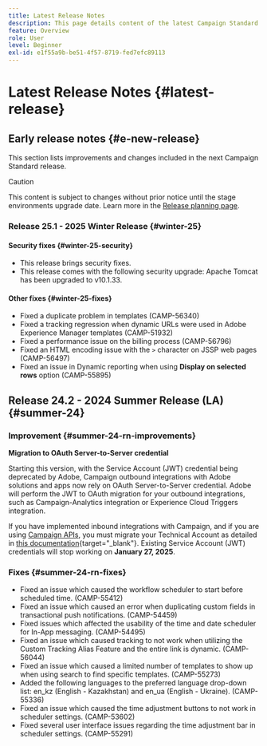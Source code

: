 ```yaml
---
title: Latest Release Notes
description: This page details content of the latest Campaign Standard release
feature: Overview
role: User
level: Beginner
exl-id: e1f55a9b-be51-4f57-8719-fed7efc89113
---
```


# Latest Release Notes {#latest-release}

<!--
![Control Panel](assets/do-not-localize/cp-icon.png) **New Control Panel release**. [Learn more](https://experienceleague.adobe.com/docs/control-panel/using/release-notes.html){target="_blank"}.-->


## Early release notes {#e-new-release}

This section lists improvements and changes included in the next Campaign Standard release.

>[!CAUTION]
>
>This content is subject to changes without prior notice until the stage environments upgrade date. Learn more in the [Release planning page](../../rn/using/release-planning.md).

### Release 25.1 - 2025 Winter Release {#winter-25}

#### Security fixes {#winter-25-security}

* This release brings security fixes.
* This release comes with the following security upgrade: Apache Tomcat has been upgraded to v10.1.33.

#### Other fixes {#winter-25-fixes}

* Fixed a duplicate problem in templates (CAMP-56340)
* Fixed a tracking regression when dynamic URLs were used in Adobe Experience Manager templates (CAMP-51932)
* Fixed a performance issue on the billing process (CAMP-56796)
* Fixed an HTML encoding issue with the `>` character on JSSP web pages (CAMP-56497)
* Fixed an issue in Dynamic reporting when using **Display on selected rows** option (CAMP-55895)


## Release 24.2 - 2024 Summer Release (LA) {#summer-24}

### Improvement {#summer-24-rn-improvements}

**Migration to OAuth Server-to-Server credential**

Starting this version, with the Service Account (JWT) credential being deprecated by Adobe, Campaign outbound integrations with Adobe solutions and apps now rely on OAuth Server-to-Server credential. Adobe will perform the JWT to OAuth migration for your outbound integrations, such as Campaign-Analytics integration or Experience Cloud Triggers integration.
    
If you have implemented inbound integrations with Campaign, and if you are using [Campaign APIs](../../api/using/get-started-apis.md), you must migrate your Technical Account as detailed in [this documentation](https://developer.adobe.com/developer-console/docs/guides/authentication/ServerToServerAuthentication/migration/){target="_blank"}. Existing Service Account (JWT) credentials will stop working on **January 27, 2025**. 

### Fixes {#summer-24-rn-fixes}

* Fixed an issue which caused the workflow scheduler to start before scheduled time. (CAMP-55412)
* Fixed an issue which caused an error when duplicating custom fields in transactional push notifications. (CAMP-54459)
* Fixed issues which affected the usability of the time and date scheduler for In-App messaging. (CAMP-54495)
* Fixed an issue which caused tracking to not work when utilizing the Custom Tracking Alias Feature and the entire link is dynamic. (CAMP-56044)
* Fixed an issue which caused a limited number of templates to show up when using search to find specific templates. (CAMP-55273)
* Added the following languages to the preferred language drop-down list: en_kz (English - Kazakhstan) and en_ua (English - Ukraine). (CAMP-55336)
* Fixed an issue which caused the time adjustment buttons to not work in scheduler settings. (CAMP-53602)
* Fixed several user interface issues regarding the time adjustment bar in scheduler settings. (CAMP-55291)

